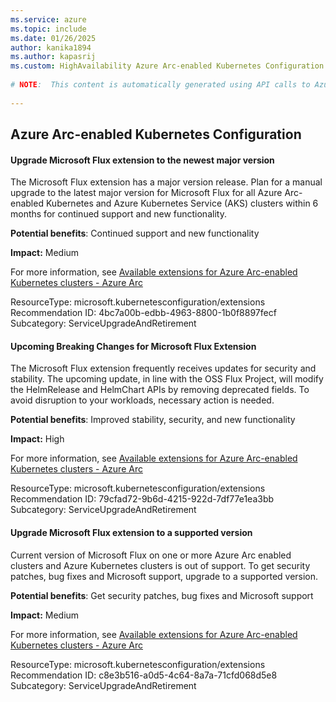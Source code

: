 ```yaml
---
ms.service: azure
ms.topic: include
ms.date: 01/26/2025
author: kanika1894
ms.author: kapasrij
ms.custom: HighAvailability Azure Arc-enabled Kubernetes Configuration
  
# NOTE:  This content is automatically generated using API calls to Azure. Any edits made on these files will be overwritten in the next run of the script. 
  
---
```

  
## Azure Arc-enabled Kubernetes Configuration  
  
<!--4bc7a00b-edbb-4963-8800-1b0f8897fecf_begin-->

#### Upgrade Microsoft Flux extension to the newest major version  
  
The Microsoft Flux extension has a major version release. Plan for a manual upgrade to the latest major version for Microsoft Flux for all Azure Arc-enabled Kubernetes and Azure Kubernetes Service (AKS) clusters within 6 months for continued support and new functionality.  
  
**Potential benefits**: Continued support and new functionality  

**Impact:** Medium
  
For more information, see [Available extensions for Azure Arc-enabled Kubernetes clusters - Azure Arc ](https://aka.ms/fluxreleasenotes)  

ResourceType: microsoft.kubernetesconfiguration/extensions  
Recommendation ID: 4bc7a00b-edbb-4963-8800-1b0f8897fecf  
Subcategory: ServiceUpgradeAndRetirement

<!--4bc7a00b-edbb-4963-8800-1b0f8897fecf_end-->

<!--79cfad72-9b6d-4215-922d-7df77e1ea3bb_begin-->

#### Upcoming Breaking Changes for Microsoft Flux Extension  
  
The Microsoft Flux extension frequently receives updates for security and stability. The upcoming update, in line with the OSS Flux Project, will modify the HelmRelease and HelmChart APIs by removing deprecated fields. To avoid disruption to your workloads, necessary action is needed.  
  
**Potential benefits**: Improved stability, security, and new functionality  

**Impact:** High
  
For more information, see [Available extensions for Azure Arc-enabled Kubernetes clusters - Azure Arc ](https://aka.ms/fluxreleasenotes)  

ResourceType: microsoft.kubernetesconfiguration/extensions  
Recommendation ID: 79cfad72-9b6d-4215-922d-7df77e1ea3bb  
Subcategory: ServiceUpgradeAndRetirement

<!--79cfad72-9b6d-4215-922d-7df77e1ea3bb_end-->

<!--c8e3b516-a0d5-4c64-8a7a-71cfd068d5e8_begin-->

#### Upgrade Microsoft Flux extension to a supported version  
  
Current version of Microsoft Flux on one or more Azure Arc enabled clusters and Azure Kubernetes clusters is out of support. To get security patches, bug fixes and Microsoft support, upgrade to a supported version.  
  
**Potential benefits**: Get security patches, bug fixes and Microsoft support  

**Impact:** Medium
  
For more information, see [Available extensions for Azure Arc-enabled Kubernetes clusters - Azure Arc ](https://aka.ms/fluxreleasenotes)  

ResourceType: microsoft.kubernetesconfiguration/extensions  
Recommendation ID: c8e3b516-a0d5-4c64-8a7a-71cfd068d5e8  
Subcategory: ServiceUpgradeAndRetirement

<!--c8e3b516-a0d5-4c64-8a7a-71cfd068d5e8_end-->

<!--articleBody-->
